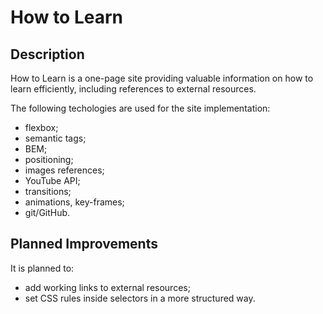 # How to Learn
## Description
How to Learn is a one-page site providing valuable information on how to learn efficiently, including references to external resources.

The following techologies are used for the site implementation:
- flexbox;
- semantic tags;
- BEM;
- positioning;
- images references;
- YouTube API;
- transitions;
- animations, key-frames;
- git/GitHub.
## Planned Improvements
It is planned to:
- add working links to external resources;
- set CSS rules inside selectors in a more structured way.
